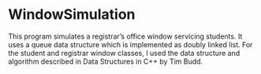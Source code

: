 # WindowSimulation
This program simulates a registrar’s office window servicing students. It uses a queue data structure which is implemented as doubly linked list. For the student and registrar window classes, I used the data structure and algorithm described in Data Structures in C++ by Tim Budd.

